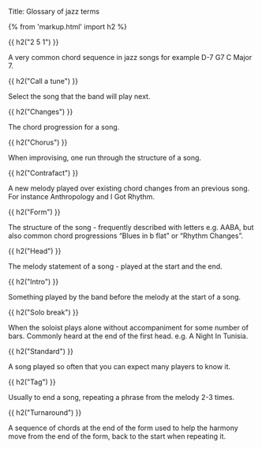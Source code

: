 Title: Glossary of jazz terms

{% from 'markup.html' import h2 %}


{{ h2("2 5 1") }}

A very common chord sequence in jazz songs for example D-7 G7 C Major 7.

{{ h2("Call a tune") }}

Select the song that the band will play next.


{{ h2("Changes") }}

The chord progression for a song.

{{ h2("Chorus") }}

When improvising, one run through the structure of a song.

{{ h2("Contrafact") }}

A new melody played over existing chord changes from an previous song. For instance
Anthropology and I Got Rhythm.

{{ h2("Form") }}

The structure of the song - frequently described with letters e.g. AABA, but also
common chord progressions “Blues in b flat” or “Rhythm Changes”.

{{ h2("Head") }}

The melody statement of a song - played at the start and the end.

{{ h2("Intro") }}

Something played by the band before the melody at the start of a song.

{{ h2("Solo break") }}

When the soloist plays alone without accompaniment for some number of bars.
Commonly heard at the end of the first head. e.g. A Night In Tunisia.

{{ h2("Standard") }}

A song played so often that you can expect many players to know it.

{{ h2("Tag") }}

Usually to end a song, repeating a phrase from the melody 2-3 times.

{{ h2("Turnaround") }}

A sequence of chords at the end of the form used to help the harmony move
from the end of the form, back to the start when repeating it.
